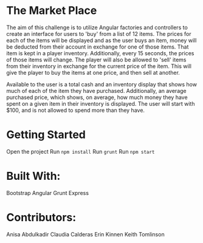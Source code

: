 # The Market Place
The aim of this challenge is to utilize Angular factories and controllers to create an interface for users to 'buy' from a list of 12 items. The prices for each of the items will be displayed and as the user buys an item, money will be deducted from their account in exchange for one of those items. That item is kept in a player inventory. Additionally, every 15 seconds, the prices of those items will change. The player will also be allowed to 'sell' items from their inventory in exchange for the current price of the item. This will give the player to buy the items at one price, and then sell at another.

Available to the user is a total cash and an inventory display that shows how much of each of the item they have purchased. Additionally, an average purchased price, which shows, on average, how much money they have spent on a given item in their inventory is displayed. The user will start with $100, and is not allowed to spend more than they have.

# Getting Started
Open the project
Run `npm install`
Run `grunt`
Run `npm start`

# Built With:
Bootstrap
Angular 
Grunt
Express

# Contributors: 
Anisa Abdulkadir
Claudia Calderas
Erin Kinnen
Keith Tomlinson

